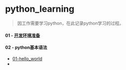 # python_learning
> 因工作需要学习python，在此记录python学习的过程。

#### 01 - [开发环境准备](./开发环境准备.md)

#### 02 - python基本语法

* [01-hello_world](./02-python基本语法/01-hello_world.md)
* 



